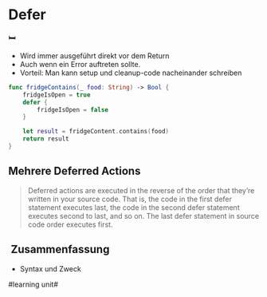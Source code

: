 # Defer
🛏️

- Wird immer ausgeführt direkt vor dem Return 
- Auch wenn ein Error auftreten sollte.
- Vorteil: Man kann setup und cleanup-code nacheinander schreiben

```swift
func fridgeContains(_ food: String) -> Bool {
    fridgeIsOpen = true
    defer {
        fridgeIsOpen = false
    }

    let result = fridgeContent.contains(food)
    return result
}
```

## Mehrere Deferred Actions
> Deferred actions are executed in the reverse of the order that they’re written in your source code. That is, the code in the first defer statement executes last, the code in the second defer statement executes second to last, and so on. The last defer statement in source code order executes first.

##  Zusammenfassung
- Syntax und Zweck

#learning unit#